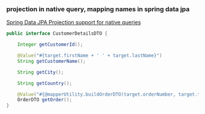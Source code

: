 ###  projection in native query, mapping names in spring data  jpa


[Spring Data JPA Projection support for native queries](https://medium.com/swlh/spring-data-jpa-projection-support-for-native-queries-a13cd88ec166 "Spring Data JPA Projection support for native queries")


 

```java
public interface CustomerDetailsDTO {

    Integer getCustomerId();

    @Value("#{target.firstName + ' ' + target.lastName}")
    String getCustomerName();

    String getCity();

    String getCountry();

    @Value("#{@mapperUtility.buildOrderDTO(target.orderNumber, target.totalAmount)}")
    OrderDTO getOrder();
}
```
